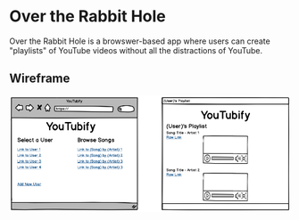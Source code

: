 # Over the Rabbit Hole

Over the Rabbit Hole is a browswer-based app where users can create "playlists" of YouTube videos without all the distractions of YouTube. 

## Wireframe

![image](OTRH_Wireframes.png)